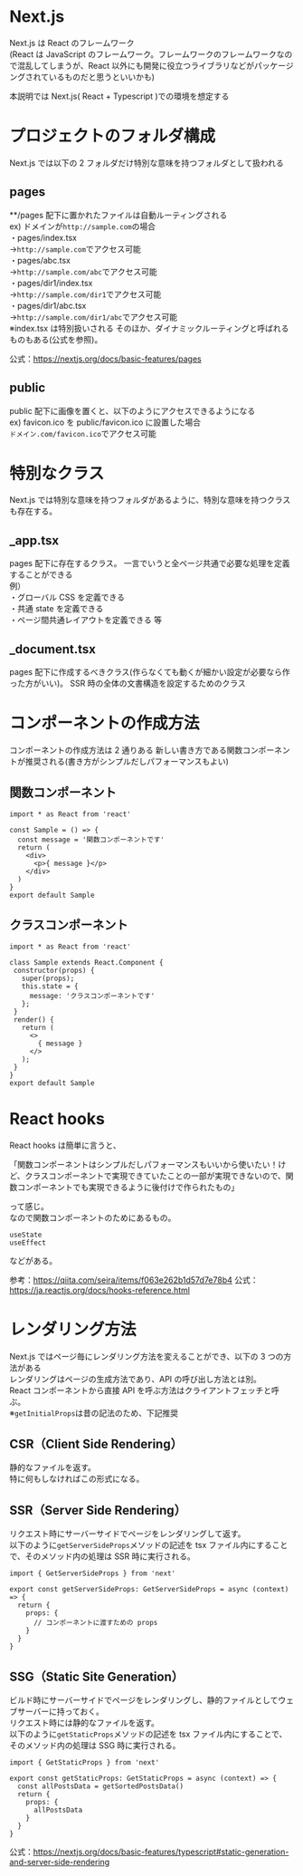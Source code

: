 # Next.js

Next.js は React のフレームワーク  
(React は JavaScript のフレームワーク。フレームワークのフレームワークなので混乱してしまうが、React 以外にも開発に役立つライブラリなどがパッケージングされているものだと思うといいかも)

本説明では Next.js( React + Typescript )での環境を想定する

# プロジェクトのフォルダ構成

Next.js では以下の 2 フォルダだけ特別な意味を持つフォルダとして扱われる

## pages

\*\*/pages 配下に置かれたファイルは自動ルーティングされる  
ex) ドメインが`http://sample.com`の場合  
・pages/index.tsx  
→`http://sample.com`でアクセス可能  
・pages/abc.tsx  
→`http://sample.com/abc`でアクセス可能  
・pages/dir1/index.tsx  
→`http://sample.com/dir1`でアクセス可能  
・pages/dir1/abc.tsx  
→`http://sample.com/dir1/abc`でアクセス可能  
※index.tsx は特別扱いされる
そのほか、ダイナミックルーティングと呼ばれるものもある(公式を参照)。

公式：https://nextjs.org/docs/basic-features/pages

## public

public 配下に画像を置くと、以下のようにアクセスできるようになる  
ex) favicon.ico を public/favicon.ico に設置した場合  
`ドメイン.com/favicon.ico`でアクセス可能

# 特別なクラス

Next.js では特別な意味を持つフォルダがあるように、特別な意味を持つクラスも存在する。

## \_app.tsx

pages 配下に存在するクラス。
一言でいうと全ページ共通で必要な処理を定義することができる  
例）  
・グローバル CSS を定義できる  
・共通 state を定義できる  
・ページ間共通レイアウトを定義できる
等

## \_document.tsx

pages 配下に作成するべきクラス(作らなくても動くが細かい設定が必要なら作った方がいい)。
SSR 時の全体の文書構造を設定するためのクラス

# コンポーネントの作成方法

コンポーネントの作成方法は 2 通りある
新しい書き方である関数コンポーネントが推奨される(書き方がシンプルだしパフォーマンスもよい)

## 関数コンポーネント

```
import * as React from 'react'

const Sample = () => {
  const message = '関数コンポーネントです'
  return (
    <div>
      <p>{ message }</p>
    </div>
  )
}
export default Sample
```

## クラスコンポーネント

```
import * as React from 'react'

class Sample extends React.Component {
 constructor(props) {
   super(props);
   this.state = {
     message: 'クラスコンポーネントです'
   };
 }
 render() {
   return (
     <>
       { message }
     </>
   );
 }
}
export default Sample
```

# React hooks

React hooks は簡単に言うと、

「関数コンポーネントはシンプルだしパフォーマンスもいいから使いたい！けど、クラスコンポーネントで実現できていたことの一部が実現できないので、関数コンポーネントでも実現できるように後付けで作られたもの」

って感じ。  
なので関数コンポーネントのためにあるもの。

```
useState
useEffect
```

などがある。

参考：https://qiita.com/seira/items/f063e262b1d57d7e78b4
公式：https://ja.reactjs.org/docs/hooks-reference.html

# レンダリング方法

Next.js ではページ毎にレンダリング方法を変えることができ、以下の 3 つの方法がある  
レンダリングはページの生成方法であり、API の呼び出し方法とは別。  
React コンポーネントから直接 API を呼ぶ方法はクライアントフェッチと呼ぶ。  
※`getInitialProps`は昔の記法のため、下記推奨

## CSR（Client Side Rendering）

静的なファイルを返す。  
特に何もしなければこの形式になる。

## SSR（Server Side Rendering）

リクエスト時にサーバーサイドでページをレンダリングして返す。  
以下のように`getServerSideProps`メソッドの記述を tsx ファイル内にすることで、そのメソッド内の処理は SSR 時に実行される。

```
import { GetServerSideProps } from 'next'

export const getServerSideProps: GetServerSideProps = async (context) => {
  return {
    props: {
      // コンポーネントに渡すための props
    }
  }
}
```

## SSG（Static Site Generation）

ビルド時にサーバーサイドでページをレンダリングし、静的ファイルとしてウェブサーバーに持っておく。  
リクエスト時には静的なファイルを返す。  
以下のように`getStaticProps`メソッドの記述を tsx ファイル内にすることで、そのメソッド内の処理は SSG 時に実行される。

```
import { GetStaticProps } from 'next'

export const getStaticProps: GetStaticProps = async (context) => {
  const allPostsData = getSortedPostsData()
  return {
    props: {
      allPostsData
    }
  }
}
```

公式：https://nextjs.org/docs/basic-features/typescript#static-generation-and-server-side-rendering
